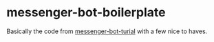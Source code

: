 # messenger-bot-boilerplate
Basically the code from  [messenger-bot-turial](https://github.com/jw84/messenger-bot-tutorial) with a few nice to haves.

